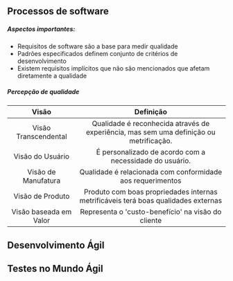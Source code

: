 ## Processos de software
##### Aspectos importantes:
- Requisitos de software são a base para medir qualidade
- Padrões especificados definem conjunto de critérios de desenvolvimento
- Existem requisitos implícitos que não são mencionados que afetam diretamente a qualidade

##### Percepção de qualidade

Visão | Definição
:---:|:---:
Visão Transcendental | Qualidade é reconhecida através de experiência, mas sem uma definição ou metrificação.
Visão do Usuário | É personalizado de acordo com a necessidade do usuário.
Visão de Manufatura | Qualidade é relacionada com conformidade aos requerimentos
Visão de Produto | Produto com boas propriedades internas metrificáveis terá boas qualidades externas
Visão baseada em Valor | Representa o 'custo-benefício' na visão do cliente


## Desenvolvimento Ágil

## Testes no Mundo Ágil